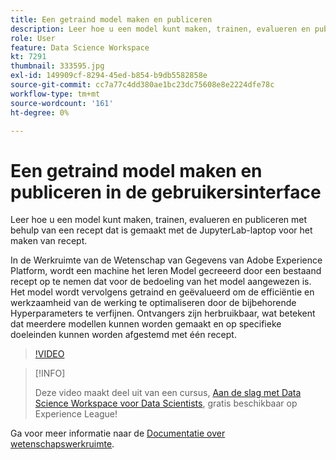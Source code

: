 ```yaml
---
title: Een getraind model maken en publiceren
description: Leer hoe u een model kunt maken, trainen, evalueren en publiceren met behulp van een recept dat is gemaakt met de JupyterLab-laptop voor het maken van recept.
role: User
feature: Data Science Workspace
kt: 7291
thumbnail: 333595.jpg
exl-id: 149909cf-8294-45ed-b854-b9db5582858e
source-git-commit: cc7a77c4dd380ae1bc23dc75608e8e2224dfe78c
workflow-type: tm+mt
source-wordcount: '161'
ht-degree: 0%

---
```


# Een getraind model maken en publiceren in de gebruikersinterface

Leer hoe u een model kunt maken, trainen, evalueren en publiceren met behulp van een recept dat is gemaakt met de JupyterLab-laptop voor het maken van recept.

In de Werkruimte van de Wetenschap van Gegevens van Adobe Experience Platform, wordt een machine het leren Model gecreeerd door een bestaand recept op te nemen dat voor de bedoeling van het model aangewezen is. Het model wordt vervolgens getraind en geëvalueerd om de efficiëntie en werkzaamheid van de werking te optimaliseren door de bijbehorende Hyperparameters te verfijnen. Ontvangers zijn herbruikbaar, wat betekent dat meerdere modellen kunnen worden gemaakt en op specifieke doeleinden kunnen worden afgestemd met één recept.

>[!VIDEO](https://video.tv.adobe.com/v/333595)

>[!INFO]
>
> Deze video maakt deel uit van een cursus, [Aan de slag met Data Science Workspace voor Data Scientists](https://experienceleague.adobe.com/?recommended=ExperiencePlatform-U-1-2021.1.dsw), gratis beschikbaar op Experience League!

Ga voor meer informatie naar de [Documentatie over wetenschapswerkruimte](https://experienceleague.adobe.com/docs/experience-platform/data-science-workspace/home.html).
